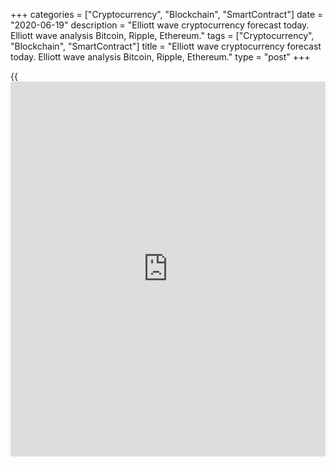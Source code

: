 +++
categories = ["Cryptocurrency", "Blockchain", "SmartContract"]
date = "2020-06-19"
description = "Elliott wave cryptocurrency forecast today. Elliott wave analysis Bitcoin, Ripple, Ethereum."
tags = ["Cryptocurrency", "Blockchain", "SmartContract"]
title = "Elliott wave cryptocurrency forecast today. Elliott wave analysis Bitcoin, Ripple, Ethereum."
type = "post"
+++

{{<iframe id="large-banner" src="https://www.bounty.group/#slide=22.0" width="100%" height="600" scrolling="no" style="border: 0px solid rgb(216, 221, 230); border-radius: 3px;">}}

June 19, 2020

June 19, 2020

Elliott wave [daily](https://www.fintecher.org/2020/03/03/forex-trading-daily-strategy/) forecast for Bitcoin, Ripple and EthereumRoman Onegin

## Elliott wave forecast for BTCUSD, ETHUSD, XRPUSD for today

###  **Elliott wave[BTCUSD][1] analysis**

 **![LiteForex: Elliott wave cryptocurrency forecast today. Elliott wave
analysis Bitcoin, Ripple, Ethereum.][2]**

There is developing the global upward wave A that is a five-wave
impulse. Four out five parts of this impulse have completed. Corrective
wave [4] is a skewed triangle (A)-(B)-(C)-(D)-(E), as its lines are
directed as the major trend. Next, the market is likely to have formed
the first two small waves (1) and (2) that are the elements of the final
impulse wave [5]. The price should be rising in the near future in sub-
waves (3)-(4)-(5) to a level of 10800.

* * *

###  **Elliott wave[XRPUSD][3] analysis**

 **![LiteForex: Elliott wave cryptocurrency forecast today. Elliott wave
analysis Bitcoin, Ripple, Ethereum.][4]**

The XRPUSD market is forming the global upward plain zigzag (A)-(B)-(C),
where the (B) correction has recently completed as a bearish double
zigzag. Currently, there is likely to be developing a new bullish trend
that may be an impulse. Presumably, two small sub-waves (1) and (2) have
completed, so the price should be rising in the third wave over the next
few days.

* * *

###  **Elliott wave[ETHUSD][5] analysis**

 **![LiteForex: Elliott wave cryptocurrency forecast today. Elliott wave
analysis Bitcoin, Ripple, Ethereum.][6]**

The ETHUSD market is developing the upward impulse wave A. The first
four parts of this wave have completed, and the final upward wave [5] is
now developing. There is likely to have completed the corrective wave
(4) as a bearish zigzag. Now, the market is moving up in the initial
phase of impulse (5). The price could be rising to a level of 263.00. An
approximate trajectory of the Ethereum future price movement is outline
in the chart.

* * *

P.S. Did you like my article? Share it in social networks: it will be
the best “thank you" :)

Ask me questions and comment below. I’ll be glad to answer your
questions and give necessary explanations.

 **Useful links:**

  * I recommend trying to trade with a reliable broker [here][7]. The system allows you to trade by yourself or copy successful traders from all across the globe.
  * Use my promo-code BLOG for getting deposit bonus 50% on LiteForex platform. Just enter this code in the appropriate field while [depositing][8] your trading account.
  * Telegram channel with high-quality analytics, Forex reviews, training articles, and other useful things for traders <t.me/liteforex>

![Elliott wave [daily](https://www.fintecher.org/2020/03/03/forex-trading-daily-strategy/) forecast for Bitcoin, Ripple and Ethereum][9]

The content of this article reflects the author’s opinion and does not
necessarily reflect the official position of LiteForex. The material
published on this page is provided for informational purposes only and
should not be considered as the provision of investment advice for the
purposes of Directive 2004/39/EC.

Rate this article:

{{value}}

( {{count}} {{title}} )

   1. my.liteforex.com/trading/chart?symbol=BTCUSD
   2. cdn.liteforex.com/cache/uploads/blog_post/wave-analysis-crypto/19-06-2020/BTCUSDH2.png?w=30&s=f9bf523b3d0b8c1b2750b369bf36e90c
   3. my.liteforex.com/trading/chart?symbol=XRPUSD
   4. cdn.liteforex.com/cache/uploads/blog_post/wave-analysis-crypto/19-06-2020/XRPUSDH2.png?w=30&s=7bc09d0aaf6846f04a366dfe2c930435
   5. my.liteforex.com/trading/chart?symbol=ETHUSD
   6. cdn.liteforex.com/cache/uploads/blog_post/wave-analysis-crypto/19-06-2020/ETHUSDH2.png?w=30&s=630634aba3470a6bc7e5d3f4fa9362e1
   7. my.liteforex.com/?category=analysts-opinions&slug=elliott-wave-[daily](https://www.fintecher.org/2020/03/03/forex-trading-daily-strategy/)-forecast-for-[bitcoin](https://www.letsplayfx.com/blog/forex-for-bitcoin/)-ripple-and-[Ethereum](https://www.playgroundfx.com/blog/the-creator-of-ethereum/)-2020-06-19&openPopup=%2Fregistration%2Fpopup&utm_source=blog&utm_medium=article&utm_campaign=bonus
   8. my.liteforex.com/deposit/?category=analysts-opinions&slug=elliott-wave-[daily](https://www.fintecher.org/2020/03/03/forex-trading-daily-strategy/)-forecast-for-[bitcoin](https://www.letsplayfx.com/blog/forex-for-bitcoin/)-ripple-and-[Ethereum](https://www.playgroundfx.com/blog/the-creator-of-ethereum/)-2020-06-19&promo_code=BLOG&utm_source=blog&utm_medium=article&utm_campaign=bonus
   9. cdn.liteforex.com/cache/uploads/blog_post/wave-analysis-crypto/19-06-2020/[BTC](https://www.playgroundfx.com/blog/who-is-the-creator-of-bitcoin/)-eth-xrp-19-06-2020-wave-analysis.png?q=75&w=1000&s=5cdeaf2ac23af3ea515ead3729e612b7